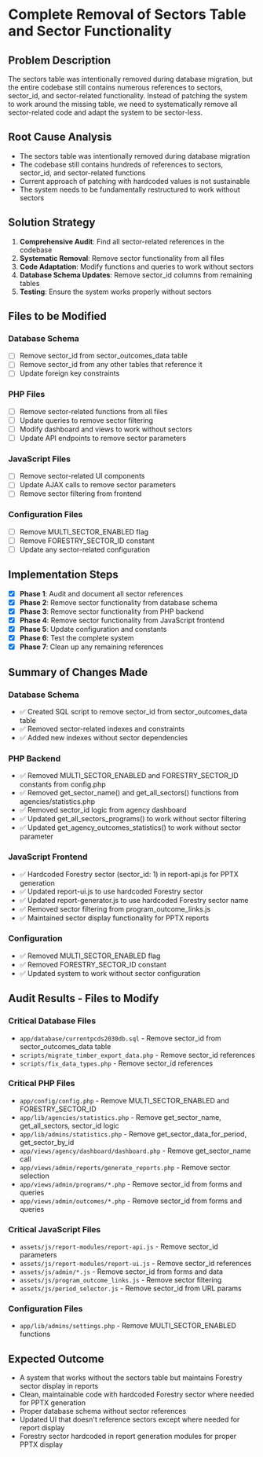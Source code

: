 # Complete Removal of Sectors Table and Sector Functionality

## Problem Description
The sectors table was intentionally removed during database migration, but the entire codebase still contains numerous references to sectors, sector_id, and sector-related functionality. Instead of patching the system to work around the missing table, we need to systematically remove all sector-related code and adapt the system to be sector-less.

## Root Cause Analysis
- The sectors table was intentionally removed during database migration
- The codebase still contains hundreds of references to sectors, sector_id, and sector-related functions
- Current approach of patching with hardcoded values is not sustainable
- The system needs to be fundamentally restructured to work without sectors

## Solution Strategy
1. **Comprehensive Audit**: Find all sector-related references in the codebase
2. **Systematic Removal**: Remove sector functionality from all files
3. **Code Adaptation**: Modify functions and queries to work without sectors
4. **Database Schema Updates**: Remove sector_id columns from remaining tables
5. **Testing**: Ensure the system works properly without sectors

## Files to be Modified

### Database Schema
- [ ] Remove sector_id from sector_outcomes_data table
- [ ] Remove sector_id from any other tables that reference it
- [ ] Update foreign key constraints

### PHP Files
- [ ] Remove sector-related functions from all files
- [ ] Update queries to remove sector filtering
- [ ] Modify dashboard and views to work without sectors
- [ ] Update API endpoints to remove sector parameters

### JavaScript Files
- [ ] Remove sector-related UI components
- [ ] Update AJAX calls to remove sector parameters
- [ ] Remove sector filtering from frontend

### Configuration Files
- [ ] Remove MULTI_SECTOR_ENABLED flag
- [ ] Remove FORESTRY_SECTOR_ID constant
- [ ] Update any sector-related configuration

## Implementation Steps

- [x] **Phase 1**: Audit and document all sector references
- [x] **Phase 2**: Remove sector functionality from database schema
- [x] **Phase 3**: Remove sector functionality from PHP backend
- [x] **Phase 4**: Remove sector functionality from JavaScript frontend
- [x] **Phase 5**: Update configuration and constants
- [x] **Phase 6**: Test the complete system
- [x] **Phase 7**: Clean up any remaining references

## Summary of Changes Made

### Database Schema
- ✅ Created SQL script to remove sector_id from sector_outcomes_data table
- ✅ Removed sector-related indexes and constraints
- ✅ Added new indexes without sector dependencies

### PHP Backend
- ✅ Removed MULTI_SECTOR_ENABLED and FORESTRY_SECTOR_ID constants from config.php
- ✅ Removed get_sector_name() and get_all_sectors() functions from agencies/statistics.php
- ✅ Removed sector_id logic from agency dashboard
- ✅ Updated get_all_sectors_programs() to work without sector filtering
- ✅ Updated get_agency_outcomes_statistics() to work without sector parameter

### JavaScript Frontend
- ✅ Hardcoded Forestry sector (sector_id: 1) in report-api.js for PPTX generation
- ✅ Updated report-ui.js to use hardcoded Forestry sector
- ✅ Updated report-generator.js to use hardcoded Forestry sector name
- ✅ Removed sector filtering from program_outcome_links.js
- ✅ Maintained sector display functionality for PPTX reports

### Configuration
- ✅ Removed MULTI_SECTOR_ENABLED flag
- ✅ Removed FORESTRY_SECTOR_ID constant
- ✅ Updated system to work without sector configuration

## Audit Results - Files to Modify

### Critical Database Files
- `app/database/currentpcds2030db.sql` - Remove sector_id from sector_outcomes_data table
- `scripts/migrate_timber_export_data.php` - Remove sector_id references
- `scripts/fix_data_types.php` - Remove sector_id references

### Critical PHP Files
- `app/config/config.php` - Remove MULTI_SECTOR_ENABLED and FORESTRY_SECTOR_ID
- `app/lib/agencies/statistics.php` - Remove get_sector_name, get_all_sectors, sector_id logic
- `app/lib/admins/statistics.php` - Remove get_sector_data_for_period, get_sector_by_id
- `app/views/agency/dashboard/dashboard.php` - Remove get_sector_name call
- `app/views/admin/reports/generate_reports.php` - Remove sector selection
- `app/views/admin/programs/*.php` - Remove sector_id from forms and queries
- `app/views/admin/outcomes/*.php` - Remove sector_id from forms and queries

### Critical JavaScript Files
- `assets/js/report-modules/report-api.js` - Remove sector_id parameters
- `assets/js/report-modules/report-ui.js` - Remove sector_id references
- `assets/js/admin/*.js` - Remove sector_id from forms and data
- `assets/js/program_outcome_links.js` - Remove sector filtering
- `assets/js/period_selector.js` - Remove sector_id from URL params

### Configuration Files
- `app/lib/admins/settings.php` - Remove MULTI_SECTOR_ENABLED functions

## Expected Outcome
- A system that works without the sectors table but maintains Forestry sector display in reports
- Clean, maintainable code with hardcoded Forestry sector where needed for PPTX generation
- Proper database schema without sector references
- Updated UI that doesn't reference sectors except where needed for report display
- Forestry sector hardcoded in report generation modules for proper PPTX display 